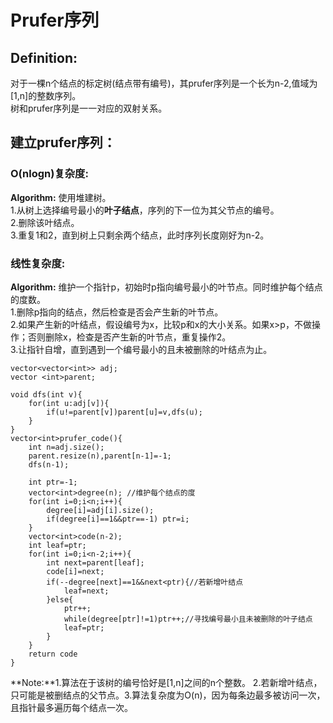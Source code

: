 # Prufer序列
## Definition:
对于一棵n个结点的标定树(结点带有编号)，其prufer序列是一个长为n-2,值域为[1,n]的整数序列。  
树和prufer序列是一一对应的双射关系。  
## 建立prufer序列：
### O(nlogn)复杂度:   
**Algorithm:** 使用堆建树。   
1.从树上选择编号最小的**叶子结点**，序列的下一位为其父节点的编号。  
2.删除该叶结点。  
3.重复1和2，直到树上只剩余两个结点，此时序列长度刚好为n-2。 
    
### 线性复杂度:
**Algorithm:**  维护一个指针p，初始时p指向编号最小的叶节点。同时维护每个结点的度数。  
1.删除p指向的结点，然后检查是否会产生新的叶节点。  
2.如果产生新的叶结点，假设编号为x，比较p和x的大小关系。如果x>p，不做操作；否则删除x，检查是否产生新的叶节点，重复操作2。  
3.让指针自增，直到遇到一个编号最小的且未被删除的叶结点为止。

    vector<vector<int>> adj;
    vector <int>parent;

    void dfs(int v){
        for(int u:adj[v]){
            if(u!=parent[v])parent[u]=v,dfs(u);
        }
    }
    vector<int>prufer_code(){
        int n=adj.size();
        parent.resize(n),parent[n-1]=-1;
        dfs(n-1);

        int ptr=-1;
        vector<int>degree(n); //维护每个结点的度
        for(int i=0;i<n;i++){
            degree[i]=adj[i].size();
            if(degree[i]==1&&ptr==-1) ptr=i;
        }
        vector<int>code(n-2);
        int leaf=ptr;
        for(int i=0;i<n-2;i++){
            int next=parent[leaf];
            code[i]=next;
            if(--degree[next]==1&&next<ptr){//若新增叶结点
                leaf=next;
            }else{
                ptr++;
                while(degree[ptr]!=1)ptr++;//寻找编号最小且未被删除的叶子结点
                leaf=ptr;
            }
        }
        return code
    }
**Note:**1.算法在于该树的编号恰好是[1,n]之间的n个整数。 2.若新增叶结点，只可能是被删结点的父节点。3.算法复杂度为O(n)，因为每条边最多被访问一次，且指针最多遍历每个结点一次。  



